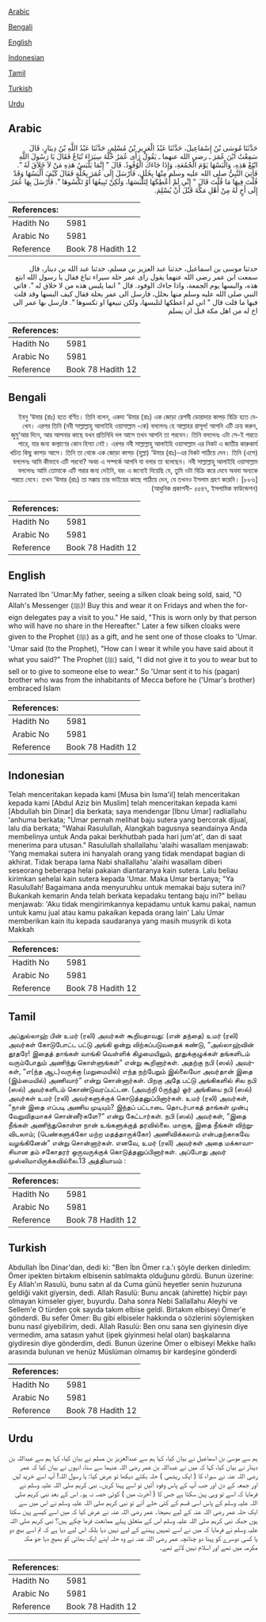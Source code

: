 [Arabic](#arabic)

[Bengali](#bengali)

[English](#english)

[Indonesian](#indonesian)

[Tamil](#tamil)

[Turkish](#turkish)

[Urdu](#urdu)

## Arabic


<div dir="rtl" lang="ar" style={{fontSize:'larger',backgroundColor:'#f8f9fa',padding:20}}>
حَدَّثَنَا مُوسَى بْنُ إِسْمَاعِيلَ، حَدَّثَنَا عَبْدُ الْعَزِيزِ بْنُ مُسْلِمٍ، حَدَّثَنَا عَبْدُ اللَّهِ بْنُ دِينَارٍ، قَالَ سَمِعْتُ ابْنَ عُمَرَ ـ رضى الله عنهما ـ يَقُولُ رَأَى عُمَرُ حُلَّةَ سِيَرَاءَ تُبَاعُ فَقَالَ يَا رَسُولَ اللَّهِ ابْتَعْ هَذِهِ، وَالْبَسْهَا يَوْمَ الْجُمُعَةِ، وَإِذَا جَاءَكَ الْوُفُودُ‏.‏ قَالَ ‏"‏ إِنَّمَا يَلْبَسُ هَذِهِ مَنْ لاَ خَلاَقَ لَهُ ‏"‏‏.‏ فَأُتِيَ النَّبِيُّ صلى الله عليه وسلم مِنْهَا بِحُلَلٍ، فَأَرْسَلَ إِلَى عُمَرَ بِحُلَّةٍ فَقَالَ كَيْفَ أَلْبَسُهَا وَقَدْ قُلْتَ فِيهَا مَا قُلْتَ قَالَ ‏"‏ إِنِّي لَمْ أُعْطِكَهَا لِتَلْبَسَهَا، وَلَكِنْ تَبِيعُهَا أَوْ تَكْسُوهَا ‏"‏‏.‏ فَأَرْسَلَ بِهَا عُمَرُ إِلَى أَخٍ لَهُ مِنْ أَهْلِ مَكَّةَ قَبْلَ أَنْ يُسْلِمَ‏.‏
</div>
<div style={{backgroundColor:'#f8f9fa',padding:20, marginBottom: 10}}><table> <thead> <tr> <th>References:</th> <th></th> </tr> </thead> <tbody><tr><td>Hadith No</td><td>5981</td></tr><tr><td>Arabic No</td><td>5981</td></tr><tr><td>Reference</td><td>Book 78 Hadith 12</td></tr></tbody></table></div>


<div dir="rtl" lang="ar" style={{fontSize:'larger',backgroundColor:'#f8f9fa',padding:20}}>
حدثنا موسى بن اسماعيل، حدثنا عبد العزيز بن مسلم، حدثنا عبد الله بن دينار، قال سمعت ابن عمر رضى الله عنهما يقول راى عمر حلة سيراء تباع فقال يا رسول الله ابتع هذه، والبسها يوم الجمعة، واذا جاءك الوفود. قال " انما يلبس هذه من لا خلاق له ". فاتي النبي صلى الله عليه وسلم منها بحلل، فارسل الى عمر بحلة فقال كيف البسها وقد قلت فيها ما قلت قال " اني لم اعطكها لتلبسها، ولكن تبيعها او تكسوها ". فارسل بها عمر الى اخ له من اهل مكة قبل ان يسلم
</div>
<div style={{backgroundColor:'#f8f9fa',padding:20, marginBottom: 10}}><table> <thead> <tr> <th>References:</th> <th></th> </tr> </thead> <tbody><tr><td>Hadith No</td><td>5981</td></tr><tr><td>Arabic No</td><td>5981</td></tr><tr><td>Reference</td><td>Book 78 Hadith 12</td></tr></tbody></table></div>

## Bengali


<div dir="rtl" lang="bn" style={{fontSize:'larger',backgroundColor:'#f8f9fa',padding:20}}>
ইবনু ‘উমার (রাঃ) হতে বর্ণিত। তিনি বলেন, একদা ‘উমার (রাঃ) এক জোড়া রেশমী ডোরাদার কাপড় বিক্রি হতে দেখেন। এরপর তিনি (নবী সাল্লাল্লাহু আলাইহি ওয়াসাল্লাম -কে) বললেনঃ হে আল্লাহর রাসূল! আপনি এটি ক্রয় করুন, জুমু‘আর দিনে, আর আপনার কাছে যখন প্রতিনিধি দল আসে তখন আপনি তা পরবেন। তিনি বললেনঃ এটা সে-ই পরতে পারে, যার জন্য কল্যাণের কোন হিস্যা নেই। এরপর নবী সাল্লাল্লাহু আলাইহি ওয়াসাল্লাম এর নিকট এ জাতীয় কারুকার্য খচিত কিছু কাপড় আসে। তিনি তা থেকে এক জোড়া কাপড় (হুল্লা) ‘উমার (রাঃ)-এর নিকট পাঠিয়ে দেন। তিনি (এসে) বললেনঃ আমি কীভাবে এটি পরবো? অথচ এ সম্পর্কে আপনি যা বলার তা বলেছেন। নবী সাল্লাল্লাহু আলাইহি ওয়াসাল্লাম বললেনঃ আমি তোমাকে এটি পরার জন্য দেইনি, বরং এ জন্যেই দিয়েছি যে, তুমি ওটা বিক্রি করে দেবে অথবা অন্যকে পরতে দেবে। তখন ‘উমার (রাঃ) তা মক্কায় তার ভাইয়ের কাছে পাঠিয়ে দেন, যে তখনও ইসলাম গ্রহণ করেনি। [৮৮৬] (আধুনিক প্রকাশনী- ৫৫৪৭, ইসলামিক ফাউন্ডেশন)
</div>
<div style={{backgroundColor:'#f8f9fa',padding:20, marginBottom: 10}}><table> <thead> <tr> <th>References:</th> <th></th> </tr> </thead> <tbody><tr><td>Hadith No</td><td>5981</td></tr><tr><td>Arabic No</td><td>5981</td></tr><tr><td>Reference</td><td>Book 78 Hadith 12</td></tr></tbody></table></div>

## English


<div dir="ltr" lang="en" style={{fontSize:'larger',backgroundColor:'#f8f9fa',padding:20}}>
Narrated Ibn 'Umar:My father, seeing a silken cloak being sold, said, "O Allah's Messenger (ﷺ)! Buy this and wear it on Fridays and when the foreign delegates pay a visit to you." He said, "This is worn only by that person who will have no share in the Hereafter." Later a few silken cloaks were given to the Prophet (ﷺ) as a gift, and he sent one of those cloaks to 'Umar. 'Umar said (to the Prophet), "How can I wear it while you have said about it what you said?" The Prophet (ﷺ) said, "I did not give it to you to wear but to sell or to give to someone else to wear." So 'Umar sent it to his (pagan) brother who was from the inhabitants of Mecca before he ('Umar's brother) embraced Islam
</div>
<div style={{backgroundColor:'#f8f9fa',padding:20, marginBottom: 10}}><table> <thead> <tr> <th>References:</th> <th></th> </tr> </thead> <tbody><tr><td>Hadith No</td><td>5981</td></tr><tr><td>Arabic No</td><td>5981</td></tr><tr><td>Reference</td><td>Book 78 Hadith 12</td></tr></tbody></table></div>

## Indonesian


<div dir="ltr" lang="id" style={{fontSize:'larger',backgroundColor:'#f8f9fa',padding:20}}>
Telah menceritakan kepada kami [Musa bin Isma'il] telah menceritakan kepada kami [Abdul Aziz bin Muslim] telah menceritakan kepada kami [Abdullah bin Dinar] dia berkata; saya mendengar [Ibnu Umar] radliallahu 'anhuma berkata; "Umar pernah melihat baju sutera yang bercorak dijual, lalu dia berkata; "Wahai Rasulullah, Alangkah bagusnya seandainya Anda membelinya untuk Anda pakai berkhutbah pada hari jum'at', dan di saat menerima para utusan." Rasulullah shallallahu 'alaihi wasallam menjawab: 'Yang memakai sutera ini hanyalah orang yang tidak mendapat bagian di akhirat. Tidak berapa lama Nabi shallallahu 'alaihi wasallam diberi seseorang beberapa helai pakaian diantaranya kain sutera. Lalu beliau kirimkan sehelai kain sutera kepada 'Umar. Maka Umar bertanya; "Ya Rasulullah! Bagaimana anda menyuruhku untuk memakai baju sutera ini? Bukankah kemarin Anda telah berkata kepadaku tentang baju ini?" beliau menjawab: 'Aku tidak mengirimkannya kepadamu untuk kamu pakai, namun untuk kamu jual atau kamu pakaikan kepada orang lain' Lalu Umar memberikan kain itu kepada saudaranya yang masih musyrik di kota Makkah
</div>
<div style={{backgroundColor:'#f8f9fa',padding:20, marginBottom: 10}}><table> <thead> <tr> <th>References:</th> <th></th> </tr> </thead> <tbody><tr><td>Hadith No</td><td>5981</td></tr><tr><td>Arabic No</td><td>5981</td></tr><tr><td>Reference</td><td>Book 78 Hadith 12</td></tr></tbody></table></div>

## Tamil


<div dir="ltr" lang="ta" style={{fontSize:'larger',backgroundColor:'#f8f9fa',padding:20}}>
அப்துல்லாஹ் பின் உமர் (ரலி) அவர்கள் கூறியதாவது: (என் தந்தை) உமர் (ரலி) அவர்கள் கோடுபோட்ட பட்டு அங்கி ஒன்று விற்கப்படுவதைக் கண்டு, “அல்லாஹ்வின் தூதரே! இதைத் தாங்கள் வாங்கி வெள்ளிக் கிழமையிலும், தூதுக்குழுக்கள் தங்களிடம் வரும்போதும் அணிந்து கொள்ளுங்கள்” என்று கூறினார்கள். அதற்கு நபி (ஸல்) அவர்கள், “எ(ந்த ஆட)வருக்கு (மறுமையில்) எந்த நற்பேறும் இல்லையோ அவர்தான் இதை (இம்மையில்) அணிவார்” என்று சொன்னார்கள். பிறகு அதே பட்டு அங்கிகளில் சில நபி (ஸல்) அவர்களிடம் கொண்டுவரப்பட்டன. (அவற்றி óருந்து) ஓர் அங்கியை நபி (ஸல்) அவர்கள் உமர் (ரலி) அவர்களுக்குக் கொடுத்தனுப்பினார்கள். உமர் (ரலி) அவர்கள், “நான் இதை எப்படி அணிய முடியும்? இந்தப் பட்டாடை தொடர்பாகத் தாங்கள் முன்பு வேறுவிதமாகச் சொன்னீர்களே?” என்று கேட்டார்கள். நபி (ஸல்) அவர்கள், “இதை நீங்கள் அணிந்துகொள்ள நான் உங்களுக்குத் தரவில்லை. மாறாக, இதை நீங்கள் விற்றுவிடலாம்; (பெண்களுக்கோ மற்ற மதத்தாருக்கோ) அணிவிக்கலாம் என்பதற்காகவே வழங்கினேன்” என்று சொன்னார்கள். எனவே, உமர் (ரலி) அவர்கள் அதை மக்காவாசியான தம் சகோதரர் ஒருவருக்குக் கொடுத்தனுப்பினார்கள். அப்போது அவர் முஸ்லிமாயிருக்கவில்லை.13 அத்தியாயம் :
</div>
<div style={{backgroundColor:'#f8f9fa',padding:20, marginBottom: 10}}><table> <thead> <tr> <th>References:</th> <th></th> </tr> </thead> <tbody><tr><td>Hadith No</td><td>5981</td></tr><tr><td>Arabic No</td><td>5981</td></tr><tr><td>Reference</td><td>Book 78 Hadith 12</td></tr></tbody></table></div>

## Turkish


<div dir="ltr" lang="tr" style={{fontSize:'larger',backgroundColor:'#f8f9fa',padding:20}}>
Abdullah İbn Dinar'dan, dedi ki: "Ben İbn Ömer r.a.'ı şöyle derken dinledim: Ömer ipekten birtakım elbisenin satılmakta olduğunu gördü. Bunun üzerine: Ey Allah'ın Rasulü, bunu satın al da Cuma günü heyetler senin huzuruna geldiği vakit giyersin, dedi. Allah Rasulü: Bunu ancak (ahirette) hiçbir payı olmayan kimseler giyer, buyurdu. Daha sonra Nebi Sallallahu Aleyhi ve Sellem'e O türden çok sayıda takım elbise geldi. Birtakım elbiseyi Ömer'e gönderdi. Bu sefer Ömer: Bu gibi elbiseler hakkında o sözlerini söylemişken bunu nasıl giyebilirim, dedi. Allah Rasulü: Ben onu sana sen giyinesin diye vermedim, ama satasın yahut (ipek giyinmesi helal olan) başkalarına giydiresin diye gönderdim, dedi. Bunun üzerine Ömer o elbiseyi Mekke halkı arasında bulunan ve henüz Müslüman olmamış bir kardeşine gönderdi
</div>
<div style={{backgroundColor:'#f8f9fa',padding:20, marginBottom: 10}}><table> <thead> <tr> <th>References:</th> <th></th> </tr> </thead> <tbody><tr><td>Hadith No</td><td>5981</td></tr><tr><td>Arabic No</td><td>5981</td></tr><tr><td>Reference</td><td>Book 78 Hadith 12</td></tr></tbody></table></div>

## Urdu


<div dir="rtl" lang="ur" style={{fontSize:'larger',backgroundColor:'#f8f9fa',padding:20}}>
ہم سے موسیٰ بن اسماعیل نے بیان کیا، کہا ہم سے عبدالعزیز بن مسلم نے بیان کیا، کہا ہم سے عبداللہ بن دینار نے بیان کیا، کہا کہ میں نے عبداللہ بن عمر رضی اللہ عنہما سے سنا، انہوں نے بیان کیا کہ عمر رضی اللہ عنہ نے سیراء کا ( ایک ریشمی ) حلہ بکتے دیکھا تو عرض کیا: یا رسول اللہ! آپ اسے خرید لیں اور جمعہ کے دن اور جب آپ کے پاس وفود آئیں تو اسے پہنا کریں۔ نبی کریم صلی اللہ علیہ وسلم نے فرمایا کہ اسے تو وہی پہن سکتا ہے جس کا ( آخرت میں ) کوئی حصہ نہ ہو۔ اس کے بعد نبی کریم صلی اللہ علیہ وسلم کے پاس اسی قسم کے کئی حلے آئے تو نبی کریم صلی اللہ علیہ وسلم نے اس میں سے ایک حلہ عمر رضی اللہ عنہ کے لیے بھیجا۔ عمر رضی اللہ عنہ نے عرض کیا کہ میں اسے کیسے پہن سکتا ہوں جبکہ نبی کریم صلی اللہ علیہ وسلم اس کے متعلق پہلے ممانعت فرما چکے ہیں؟ نبی کریم صلی اللہ علیہ وسلم نے فرمایا کہ میں نے اسے تمہیں پہننے کے لیے نہیں دیا بلکہ اس لیے دیا ہے کہ تم اسے بیچ دو یا کسی دوسرے کو پہنا دو چنانچہ عمر رضی اللہ عنہ نے وہ حلہ اپنے ایک بھائی کو بھیج دیا جو مکہ مکرمہ میں تھے اور اسلام نہیں لائے تھے۔
</div>
<div style={{backgroundColor:'#f8f9fa',padding:20, marginBottom: 10}}><table> <thead> <tr> <th>References:</th> <th></th> </tr> </thead> <tbody><tr><td>Hadith No</td><td>5981</td></tr><tr><td>Arabic No</td><td>5981</td></tr><tr><td>Reference</td><td>Book 78 Hadith 12</td></tr></tbody></table></div>